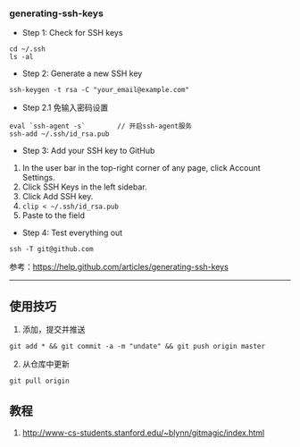 ### generating-ssh-keys

- Step 1: Check for SSH keys

```
cd ~/.ssh
ls -al
```
- Step 2: Generate a new SSH key

```
ssh-keygen -t rsa -C "your_email@example.com"

```
- Step 2.1 免输入密码设置

```
eval `ssh-agent -s`        // 开启ssh-agent服务
ssh-add ~/.ssh/id_rsa.pub

```

- Step 3: Add your SSH key to GitHub

1. In the user bar in the top-right corner of any page, click Account Settings.
2. Click SSH Keys in the left sidebar.
3. Click Add SSH key.
4. ``` clip < ~/.ssh/id_rsa.pub ```
5. Paste to the field

- Step 4: Test everything out

```
ssh -T git@github.com
```

参考：https://help.github.com/articles/generating-ssh-keys



---------

## 使用技巧

1. 添加，提交并推送

``` git add * && git commit -a -m "undate" && git push origin master ```

2. 从仓库中更新

``` git pull origin  ```

## 教程

1. http://www-cs-students.stanford.edu/~blynn/gitmagic/index.html